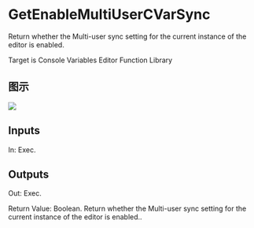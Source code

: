 # GetEnableMultiUserCVarSync

Return whether the Multi-user sync setting for the current instance of the editor is enabled.

Target is Console Variables Editor Function Library

## 图示

![]($-20221218-18300061.png)

## Inputs

In: Exec.  

## Outputs

Out: Exec.

Return Value: Boolean. Return whether the Multi-user sync setting for the current instance of the editor is enabled..


